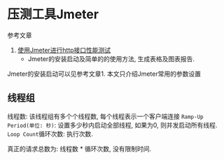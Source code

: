 # 压测工具Jmeter

参考文章

1. [使用Jmeter进行http接口性能测试](https://www.cnblogs.com/star91/p/5059222.html)
    - Jmeter的安装启动及简单的的使用方法, 生成表格及图表报告.

Jmeter的安装启动可以见参考文章1. 本文只介绍Jmeter常用的参数设置

## 线程组

线程数: 该线程组有多个个线程数, 每个线程表示一个客户端连接
`Ramp-Up Period(单位: 秒)`: 设置多少秒内启动全部线程, 如果为0, 则并发启动所有线程.
`Loop Count`循环次数: 执行次数.

真正的请求总数为: 线程数 * 循环次数, 没有限制时间.
